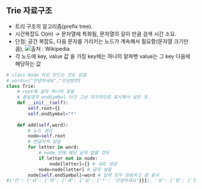 ## Trie 자료구조

- 트리 구조의 알고리즘(prefix tree). 
- 시간복잡도 O(m) -> 문자열에 특화됨, 문자열의 길이 만큼 검색 시간 소요. 
- 단점: 공간 복잡도, 다음 문자를 가리키는 노드가 계속해서 필요함(문자열 크기만큼), ![출처 : Wikipedia](https://upload.wikimedia.org/wikipedia/commons/thumb/b/be/Trie_example.svg/250px-Trie_example.svg.png)
- 각 노드에 key, value 값 을 가짐 key에는 하나의 알파벳 value는 그 key 다음에 해당하는 값

```python
# class Node 따로 만드는 것도 있음 
# words=["안녕하세요","안성탕면]
class Trie:
    # root에 글자 하나씩 넣음 
    # 끝날경우 endSymbol 이건 그냥 마지막으로 표시해서 넣은 듯.
    def __init__(self):
        self.root={}
        self.endSymbol="*"
    
    def add(self,word):
        # 노드 생성
        node=self.root
        # 한글자씩 넣음
        for letter in word:
            # node 안에 해당 글자 없을 경우
            if letter not in node:
                node[letter]={} # 새로 생성
            node=node[letter] # 글자 넣음 
        node[self.endSymbol]=word # 입력 모두 완료하고 끝 표시 
#{'안': {'녕': {'하': {'세': {'요': {'*': '안녕하세요'}}}}, '성': {'탕': {'면': {'*': '안성탕면'}}}}(출력)
```

